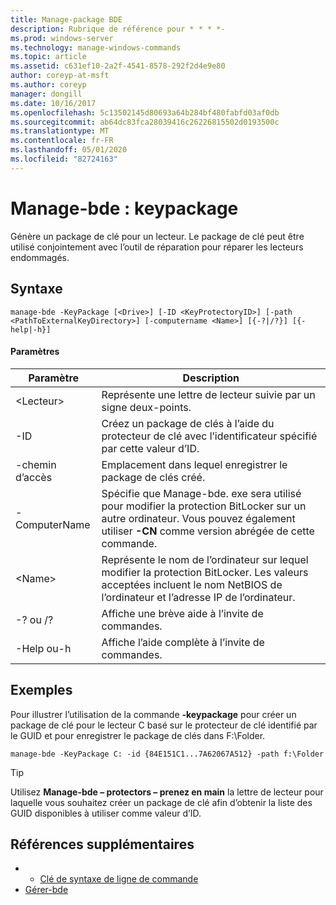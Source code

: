 ```yaml
---
title: Manage-package BDE
description: Rubrique de référence pour * * * *-
ms.prod: windows-server
ms.technology: manage-windows-commands
ms.topic: article
ms.assetid: c631ef10-2a2f-4541-8578-292f2d4e9e80
author: coreyp-at-msft
ms.author: coreyp
manager: dongill
ms.date: 10/16/2017
ms.openlocfilehash: 5c13502145d80693a64b284bf480fabfd03af0db
ms.sourcegitcommit: ab64dc83fca28039416c26226815502d0193500c
ms.translationtype: MT
ms.contentlocale: fr-FR
ms.lasthandoff: 05/01/2020
ms.locfileid: "82724163"
---
```

# <a name="manage-bde-keypackage"></a>Manage-bde : keypackage



Génère un package de clé pour un lecteur. Le package de clé peut être utilisé conjointement avec l’outil de réparation pour réparer les lecteurs endommagés.

## <a name="syntax"></a>Syntaxe

```
manage-bde -KeyPackage [<Drive>] [-ID <KeyProtectoryID>] [-path <PathToExternalKeyDirectory>] [-computername <Name>] [{-?|/?}] [{-help|-h}]
```

#### <a name="parameters"></a>Paramètres

|Paramètre|Description|
|---------|-----------|
|\<Lecteur>|Représente une lettre de lecteur suivie par un signe deux-points.|
|-ID|Créez un package de clés à l’aide du protecteur de clé avec l’identificateur spécifié par cette valeur d’ID.|
|-chemin d’accès|Emplacement dans lequel enregistrer le package de clés créé.|
|-ComputerName|Spécifie que Manage-bde. exe sera utilisé pour modifier la protection BitLocker sur un autre ordinateur. Vous pouvez également utiliser **-CN** comme version abrégée de cette commande.|
|\<Name>|Représente le nom de l’ordinateur sur lequel modifier la protection BitLocker. Les valeurs acceptées incluent le nom NetBIOS de l’ordinateur et l’adresse IP de l’ordinateur.|
|-? ou /?|Affiche une brève aide à l’invite de commandes.|
|-Help ou-h|Affiche l’aide complète à l’invite de commandes.|

## <a name="examples"></a>Exemples

Pour illustrer l’utilisation de la commande **-keypackage** pour créer un package de clé pour le lecteur C basé sur le protecteur de clé identifié par le GUID et pour enregistrer le package de clés dans F:\Folder.
```
manage-bde -KeyPackage C: -id {84E151C1...7A62067A512} -path f:\Folder
```

> [!TIP]
> Utilisez **Manage-bde – protectors – prenez en main** la lettre de lecteur pour laquelle vous souhaitez créer un package de clé afin d’obtenir la liste des GUID disponibles à utiliser comme valeur d’ID.

## <a name="additional-references"></a>Références supplémentaires

-   - [Clé de syntaxe de ligne de commande](command-line-syntax-key.md)
-   [Gérer-bde](manage-bde.md)